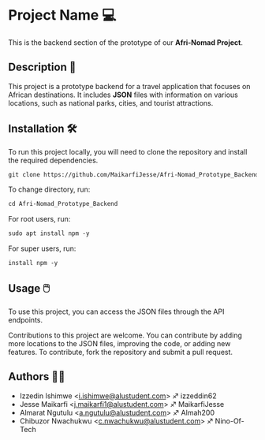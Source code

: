 # Project Name :computer:

This is the backend section of the prototype of our **Afri-Nomad Project**.

## Description :memo:

This project is a prototype backend for a travel application that focuses on African destinations. It includes **JSON** files with information on various locations, such as national parks, cities, and tourist attractions.

## Installation :hammer_and_wrench:

To run this project locally, you will need to clone the repository and install the required dependencies.

~~~markdown
git clone https://github.com/MaikarfiJesse/Afri-Nomad_Prototype_Backend.git
~~~


To change directory, run:

```markdown
cd Afri-Nomad_Prototype_Backend
```

For root users, run: 

```markdown
sudo apt install npm -y
```



For super users, run:

```markdown
install npm -y
```


## Usage :computer_mouse:

To use this project, you can access the JSON files through the API endpoints.

Contributions to this project are welcome. You can contribute by adding more locations to the JSON files, improving the code, or adding new features. To contribute, fork the repository and submit a pull request.

## Authors :man_technologist:

* Izzedin Ishimwe <<i.ishimwe@alustudent.com>> :sagittarius: izzeddin62
* Jesse Maikarfi <<j.maikarfi1@alustudent.com>> :sagittarius: MaikarfiJesse 
* Almarat Ngutulu <<a.ngutulu@alustudent.com>> :sagittarius: Almah200
* Chibuzor Nwachukwu <<c.nwachukwu@alustudent.com>> :sagittarius: Nino-Of-Tech
